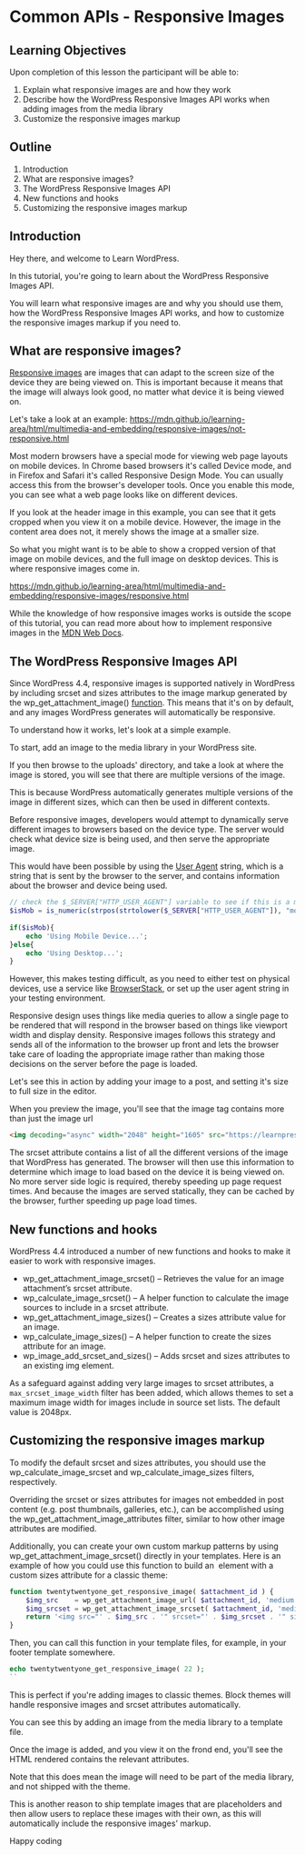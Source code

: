 # Common APIs - Responsive Images

## Learning Objectives

Upon completion of this lesson the participant will be able to:

1. Explain what responsive images are and how they work
2. Describe how the WordPress Responsive Images API works when adding images from the media library
3. Customize the responsive images markup

## Outline

1. Introduction
2. What are responsive images?
3. The WordPress Responsive Images API
4. New functions and hooks
5. Customizing the responsive images markup

## Introduction

Hey there, and welcome to Learn WordPress. 

In this tutorial, you're going to learn about the WordPress Responsive Images API.

You will learn what responsive images are and why you should use them, how the WordPress Responsive Images API works, and how to customize the responsive images markup if you need to.

## What are responsive images?

[Responsive images](https://developer.mozilla.org/en-US/docs/Learn/HTML/Multimedia_and_embedding/Responsive_images) are images that can adapt to the screen size of the device they are being viewed on. This is important because it means that the image will always look good, no matter what device it is being viewed on.

Let's take a look at an example: https://mdn.github.io/learning-area/html/multimedia-and-embedding/responsive-images/not-responsive.html

Most modern browsers have a special mode for viewing web page layouts on mobile devices. In Chrome based browsers it's called Device mode, and in Firefox and Safari it's called Responsive Design Mode. You can usually access this from the browser's developer tools. Once you enable this mode, you can see what a web page looks like on different devices.

If you look at the header image in this example, you can see that it gets cropped when you view it on a mobile device. However, the image in the content area does not, it merely shows the image at a smaller size. 

So what you might want is to be able to show a cropped version of that image on mobile devices, and the full image on desktop devices. This is where responsive images come in.

https://mdn.github.io/learning-area/html/multimedia-and-embedding/responsive-images/responsive.html

While the knowledge of how responsive images works is outside the scope of this tutorial, you can read more about how to implement responsive images in the [MDN Web Docs](https://developer.mozilla.org/en-US/docs/Learn/HTML/Multimedia_and_embedding/Responsive_images).

## The WordPress Responsive Images API

Since WordPress 4.4, responsive images is supported natively in WordPress by including srcset and sizes attributes to the image markup generated by the wp_get_attachment_image() [function](https://developer.wordpress.org/reference/functions/wp_get_attachment_image/). This means that it's on by default, and any images WordPress generates will automatically be responsive.

To understand how it works, let's look at a simple example. 

To start, add an image to the media library in your WordPress site. 

If you then browse to the uploads' directory, and take a look at where the image is stored, you will see that there are multiple versions of the image. 

This is because WordPress automatically generates multiple versions of the image in different sizes, which can then be used in different contexts.

Before responsive images, developers would attempt to dynamically serve different images to browsers based on the device type. The server would check what device size is being used, and then serve the appropriate image. 

This would have been possible by using the [User Agent](https://www.codexworld.com/mobile-device-detection-in-php/) string, which is a string that is sent by the browser to the server, and contains information about the browser and device being used.

```php
// check the $_SERVER["HTTP_USER_AGENT"] variable to see if this is a mobile device request
$isMob = is_numeric(strpos(strtolower($_SERVER["HTTP_USER_AGENT"]), "mobile")); 
 
if($isMob){ 
    echo 'Using Mobile Device...'; 
}else{ 
    echo 'Using Desktop...'; 
}
```

However, this makes testing difficult, as you need to either test on physical devices, use a service like [BrowserStack](https://www.browserstack.com/), or set up the user agent string in your testing environment.

Responsive design uses things like media queries to allow a single page to be rendered that will respond in the browser based on things like viewport width and display density. Responsive images follows this strategy and sends all of the information to the browser up front and lets the browser take care of loading the appropriate image rather than making those decisions on the server before the page is loaded.

Let's see this in action by adding your image to a post, and setting it's size to full size in the editor.

When you preview the image, you'll see that the image tag contains more than just the image url

```html
<img decoding="async" width="2048" height="1605" src="https://learnpress.test/wp-content/uploads/2023/07/4831876143_be927a496c_o.jpeg" alt="" class="wp-image-22" srcset="https://learnpress.test/wp-content/uploads/2023/07/4831876143_be927a496c_o.jpeg 2048w, https://learnpress.test/wp-content/uploads/2023/07/4831876143_be927a496c_o-300x235.jpeg 300w, https://learnpress.test/wp-content/uploads/2023/07/4831876143_be927a496c_o-1024x803.jpeg 1024w, https://learnpress.test/wp-content/uploads/2023/07/4831876143_be927a496c_o-768x602.jpeg 768w, https://learnpress.test/wp-content/uploads/2023/07/4831876143_be927a496c_o-1536x1204.jpeg 1536w" sizes="(max-width: 2048px) 100vw, 2048px">
```

The srcset attribute contains a list of all the different versions of the image that WordPress has generated. The browser will then use this information to determine which image to load based on the device it is being viewed on. No more server side logic is required, thereby speeding up page request times. And because the images are served statically, they can be cached by the browser, further speeding up page load times.

## New functions and hooks

WordPress 4.4 introduced a number of new functions and hooks to make it easier to work with responsive images.

 - wp_get_attachment_image_srcset() – Retrieves the value for an image attachment’s srcset attribute.
 - wp_calculate_image_srcset() – A helper function to calculate the image sources to include in a srcset attribute.
 - wp_get_attachment_image_sizes() – Creates a sizes attribute value for an image.
 - wp_calculate_image_sizes() – A helper function to create the sizes attribute for an image.
 - wp_image_add_srcset_and_sizes() – Adds srcset and sizes attributes to an existing img element.

As a safeguard against adding very large images to srcset attributes, a `max_srcset_image_width` filter has been added, which allows themes to set a maximum image width for images include in source set lists. The default value is 2048px.

## Customizing the responsive images markup

To modify the default srcset and sizes attributes, you should use the wp_calculate_image_srcset and wp_calculate_image_sizes filters, respectively.

Overriding the srcset or sizes attributes for images not embedded in post content (e.g. post thumbnails, galleries, etc.), can be accomplished using the wp_get_attachment_image_attributes filter, similar to how other image attributes are modified.

Additionally, you can create your own custom markup patterns by using wp_get_attachment_image_srcset() directly in your templates. Here is an example of how you could use this function to build an <img> element with a custom sizes attribute for a classic theme: 

```php
function twentytwentyone_get_responsive_image( $attachment_id ) {
	$img_src    = wp_get_attachment_image_url( $attachment_id, 'medium' );
	$img_srcset = wp_get_attachment_image_srcset( $attachment_id, 'medium' );
	return '<img src="' . $img_src . '" srcset="' . $img_srcset . '" sizes="(max-width: 50em) 87vw, 680px" alt="Our responsive image">';
}
```

Then, you can call this function in your template files, for example, in your footer template somewhere.

```php
echo twentytwentyone_get_responsive_image( 22 );
``
```

This is perfect if you're adding images to classic themes. Block themes will handle responsive images and srcset attributes automatically.

You can see this by adding an image from the media library to a template file. 

Once the image is added, and you view it on the frond end, you'll see the HTML rendered contains the relevant attributes.

Note that this does mean the image will need to be part of the media library, and not shipped with the theme. 

This is another reason to ship template images that are placeholders and then allow users to replace these images with their own, as this will automatically include the responsive images' markup.

Happy coding